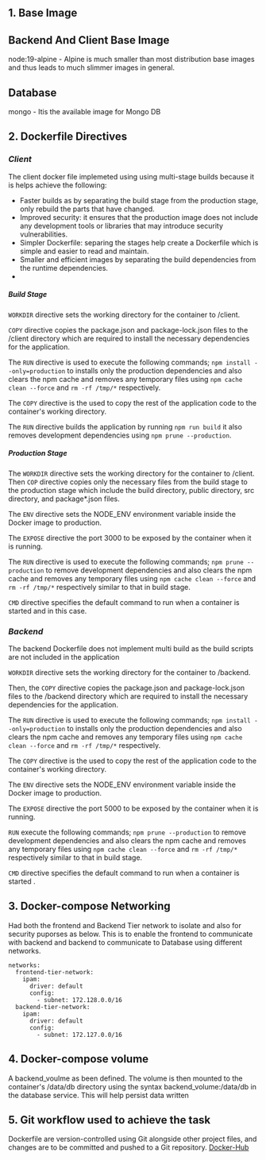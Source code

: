## 1. Base Image
## Backend And Client Base Image
 node:19-alpine - Alpine  is much smaller than most distribution base images and thus leads to much slimmer images in general.
 ## Database
  mongo - Itis the available image for Mongo DB

## 2. Dockerfile Directives

### _Client_

The client docker file implemeted using using multi-stage builds because it is helps achieve the following:

- Faster builds as by separating the build stage from the production stage, only rebuild the parts that have changed.
- Improved security: it ensures that the production image does not include any development tools or libraries that may introduce security vulnerabilities.
- Simpler Dockerfile: separing the stages help create a Dockerfile which is simple and easier to read and maintain.
- Smaller and efficient images by separating the build dependencies from the runtime dependencies.
- 
##### Build Stage

`WORKDIR` directive sets the working directory for the container to /client.

 `COPY` directive copies the package.json and package-lock.json files to the /client directory which are required to install the necessary dependencies for the application.

The `RUN` directive is used to execute the following commands; `npm install --only=production` to installs only the production dependencies and also clears the npm cache and removes any temporary files using `npm cache clean --force` and `rm -rf /tmp/*` respectively.

The `COPY` directive is the used to copy the rest of the application code to the container's working directory.

The `RUN` directive builds the application by running `npm run build` it also  removes development dependencies using `npm prune --production`.

##### Production Stage

The `WORKDIR` directive sets the working directory for the container to /client. Then `COP` directive copies only the necessary files from the build stage to the production stage which include the build directory, public directory, src directory, and package\*.json files.

The `ENV` directive sets the NODE_ENV environment variable inside the Docker image to production.

The `EXPOSE` directive the port 3000 to be exposed by the container when it is running.

The `RUN` directive is used to execute the following commands; `npm prune --production` to remove development dependencies and also clears the npm cache and removes any temporary files using `npm cache clean --force` and `rm -rf /tmp/*` respectively similar to that in build stage.

`CMD` directive specifies the default command to run when a container is started and in this case.

### _Backend_

The backend Dockerfile does not implement multi build as the build scripts are not included in the application

`WORKDIR` directive sets the working directory for the container to /backend.

Then, the `COPY` directive copies the package.json and package-lock.json files to the /backend directory which are required to install the necessary dependencies for the application.

The `RUN` directive is used to execute the following commands; `npm install --only=production` to installs only the production dependencies and also clears the npm cache and removes any temporary files using `npm cache clean --force` and `rm -rf /tmp/*` respectively.

The `COPY` directive is the used to copy the rest of the application code to the container's working directory.

The `ENV` directive sets the NODE_ENV environment variable inside the Docker image to production.

The `EXPOSE` directive the port 5000 to be exposed by the container when it is running.

`RUN` execute the following commands; `npm prune --production` to remove development dependencies and also clears the npm cache and removes any temporary files using `npm cache clean --force` and `rm -rf /tmp/*` respectively similar to that in build stage.

`CMD` directive specifies the default command to run when a container is started .

## 3. Docker-compose Networking

Had both the frontend and Backend Tier network to isolate and also for security puporses as below.
This is to enable the frontend to communicate with backend and backend to communicate to Database using different networks.
```
networks:
  frontend-tier-network:
    ipam:
      driver: default
      config:
        - subnet: 172.128.0.0/16
  backend-tier-network:
    ipam:
      driver: default
      config:
        - subnet: 172.127.0.0/16
```

## 4. Docker-compose volume

A backend_voulme as been defined. The volume is then mounted to the container's /data/db directory using the syntax backend_volume:/data/db in the database service. This will help persist data written

## 5. Git workflow used to achieve the task

Dockerfile are version-controlled using Git alongside other project files, and changes are  to be committed and pushed to a Git repository.
[Docker-Hub](https://github.com/Esthernjoki/yolo.git)
